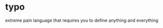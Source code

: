 # typo
extreme pain language that requires you to define anything and everything


<!-- sample ig lol -->
